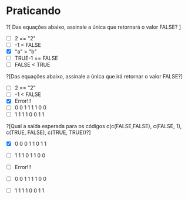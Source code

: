 # Praticando
<p> </P>

?[ Das equações abaixo, assinale a única que retornará o valor FALSE? ] 
-[ ] 2 == "2"
-[ ] -1 < FALSE
-[x] "a" > "b"
-[ ] TRUE-1 == FALSE
-[ ] FALSE < TRUE

?[Das equações abaixo, assinale a única que irá retornar o valor FALSE?]
-[ ] 2 == "2"
-[ ] -1 < FALSE
-[x] Error!!!
-[ ] 0 0 1 1 1 1 0 0 
-[ ] 1 1 1 1 0 0 1 1

?[Qual a saída esperada para os códigos c(c(FALSE,FALSE), c(FALSE, 1), c(TRUE, FALSE), c(TRUE, TRUE))?]
-[x] 0 0 0 1 1 0 1 1
-[ ] 1 1 1 0 1 1 0 0
-[ ] Error!!!
-[ ] 0 0 1 1 1 1 0 0 
-[ ] 1 1 1 1 0 0 1 1


